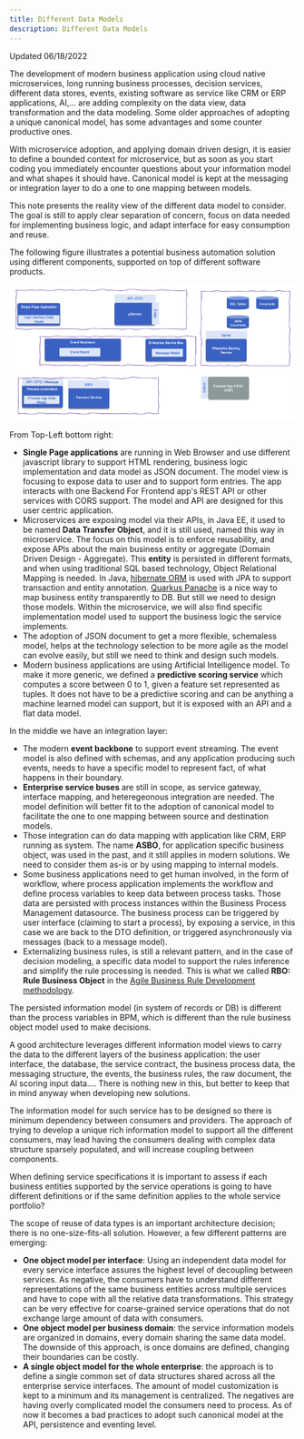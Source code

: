 ```yaml
---
title: Different Data Models
description: Different Data Models
---
```


Updated 06/18/2022

The development of modern business application using cloud native microservices, long running business processes, decision services, different data stores, events, existing software as service like CRM or ERP applications, AI,... are adding complexity on the data view, data transformation and the data modeling. Some older approaches of adopting a unique canonical model, has some advantages and some counter productive ones. 

With microservice adoption, and applying domain driven design, it is easier to define a bounded context for microservice, but as soon as you start coding you immediately encounter questions about your information model and what shapes it should have. Canonical model is kept at the messaging or integration layer to do a one to one mapping between models. 

This note presents the reality view of the different data model to consider. The goal is still to apply clear separation of concern, focus on data needed for implementing business logic, and adapt interface for easy consumption and reuse.

The following figure illustrates a potential business automation solution using different components, supported on top of different software products.

 ![0](./images/diff-models.png)

From Top-Left bottom right:

* **Single Page applications** are running in Web Browser and use different javascript library to support HTML rendering, business logic implementation and data model as JSON document. The model view is focusing to expose data to user and to support form entries. The app interacts with one Backend For Frontend app's REST API or other services with CORS support. The model and API are designed for this user centric application. 
* Microservices are exposing model via their APIs, in Java EE, it used to be named **Data Transfer Object**, and it is still used, named this way in microservice. The focus on this model is to enforce reusability, and expose APIs about the main business entity or aggregate (Domain Driven Design - Aggregate). This **entity** is persisted in different formats, and when using traditional SQL based technology, Object Relational Mapping is needed. In Java, [hibernate ORM](https://hibernate.org/orm/) is used with JPA to support transaction and entity annotation. [Quarkus Panache](https://quarkus.io/guides/hibernate-orm-panache) is a nice way to map business entity transparently to DB. But still we need to design those models. Within the microservice, we will also find specific implementation model used to support the business logic the service implements. 
* The adoption of JSON document to get a more flexible, schemaless model, helps at the technology selection to be more agile as the model can evolve easily, but still we need to think and design such models. 
* Modern business applications are using Artificial Intelligence model. To make it more generic, we defined a **predictive scoring service** which computes a score between 0 to 1, given a feature set represented as tuples. It does not have to be a predictive scoring and can be anything a machine learned model can support, but it is exposed with an API and a flat data model.

In the middle we have an integration layer:

* The modern **event backbone** to support event streaming. The event model is also defined with schemas, and any application producing such events, needs to have a specific model to represent fact, of what happens in their boundary.
* **Enterprise service buses** are still in scope, as service gateway, interface mapping, and heteregeonous integration are needed. The model definition will better fit to the adoption of canonical model to facilitate the one to one mapping between source and destination models.  
* Those integration can do data mapping with application like CRM, ERP running as system. The name **ASBO**, for application specific business object, was used in the past, and it still applies in modern solutions. We need to consider them as-is or by using mapping to internal models. 
* Some business applications need to get human involved, in the form of workflow, where process application implements the workflow and define process variables to keep data between process tasks. Those data are persisted with process instances within the Business Process Management datasource. The business process can be triggered by user interface (claiming to start a process), by exposing a service, in this case we are back to the DTO definition, or triggered asynchronously via messages (back to a message model). 
* Externalizing business rules, is still a relevant pattern, and in the case of decision modeling, a specific data model to support the rules inference and simplify the rule processing is needed. This is what we called **RBO: Rule Business Object** in the [Agile Business Rule Development methodology](https://ibm-cloud-architecture.github.io/refarch-dba/methodology/abrd/).


The persisted information model (in system of records or DB) is different than the process variables in BPM, which is different than the rule business object model used to make decisions. 

A good architecture leverages different information model views to carry the data to the different layers of the business application: the user interface, the database, the service contract, the business process data, the messaging structure, the events, the business rules, the raw document, the AI scoring input data.... There is nothing new in this, but better to keep that in mind anyway when developing new solutions.

The information model for such service has to be designed so there is minimum dependency between consumers and providers. The approach of trying to develop a unique rich information model to support all the different consumers, may lead having the consumers dealing with complex data structure sparsely populated, and will increase coupling between components.

When defining service specifications it is important to assess if each business entities supported by the service operations is going to have different definitions or if the same definition applies to the whole service portfolio?

The scope of reuse of data types is an important architecture decision; there is no one-size-fits-all solution. However, a few different patterns are emerging:

* **One object model per interface**: Using an independent data model for every service interface assures the highest level of decoupling between services. As negative, the consumers have to understand different representations of the same business entities across multiple services and have to cope with all the relative data transformations. This strategy can be very effective for coarse-grained service operations that do not exchange large amount of data with consumers.
* **One object model per business domain**: the service information models are organized in domains, every domain sharing the same data model. The downside of this approach, is once domains are defined, changing their boundaries can be costly.
* **A single object model for the whole enterprise**: the approach is to define a single common set of data structures shared across all the enterprise service interfaces. The amount of model customization is kept to a minimum and its management is centralized. The negatives are having overly complicated model the consumers need to process. As of now it becomes a bad practices to adopt such canonical model at the API, persistence and eventing level. 
